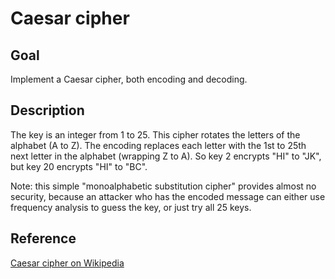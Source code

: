 # Caesar cipher

## Goal
Implement a Caesar cipher, both encoding and decoding.

## Description
The key is an integer from 1 to 25. This cipher rotates the letters of the alphabet (A to Z).
The encoding replaces each letter with the 1st to 25th next letter in the alphabet (wrapping Z to A).
So key 2 encrypts "HI" to "JK", but key 20 encrypts "HI" to "BC".

Note: this simple "monoalphabetic substitution cipher" provides almost no security, because an attacker who has the encoded message can either use frequency analysis to guess the key, or just try all 25 keys.

## Reference
[Caesar cipher on Wikipedia](https://en.wikipedia.org/wiki/Caesar_cipher)
